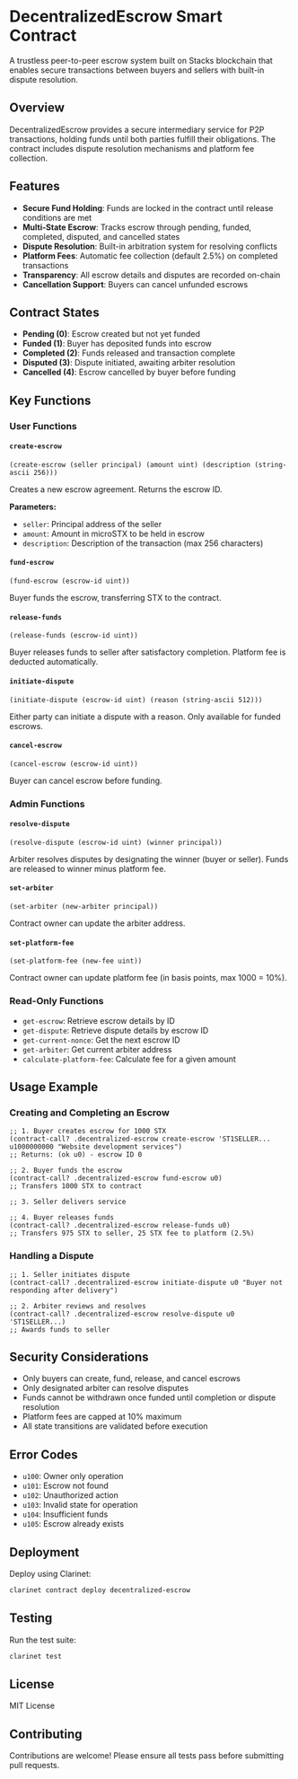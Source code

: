 # DecentralizedEscrow Smart Contract

A trustless peer-to-peer escrow system built on Stacks blockchain that enables secure transactions between buyers and sellers with built-in dispute resolution.

## Overview

DecentralizedEscrow provides a secure intermediary service for P2P transactions, holding funds until both parties fulfill their obligations. The contract includes dispute resolution mechanisms and platform fee collection.

## Features

- **Secure Fund Holding**: Funds are locked in the contract until release conditions are met
- **Multi-State Escrow**: Tracks escrow through pending, funded, completed, disputed, and cancelled states
- **Dispute Resolution**: Built-in arbitration system for resolving conflicts
- **Platform Fees**: Automatic fee collection (default 2.5%) on completed transactions
- **Transparency**: All escrow details and disputes are recorded on-chain
- **Cancellation Support**: Buyers can cancel unfunded escrows

## Contract States

- **Pending (0)**: Escrow created but not yet funded
- **Funded (1)**: Buyer has deposited funds into escrow
- **Completed (2)**: Funds released and transaction complete
- **Disputed (3)**: Dispute initiated, awaiting arbiter resolution
- **Cancelled (4)**: Escrow cancelled by buyer before funding

## Key Functions

### User Functions

#### `create-escrow`
```clarity
(create-escrow (seller principal) (amount uint) (description (string-ascii 256)))
```
Creates a new escrow agreement. Returns the escrow ID.

**Parameters:**
- `seller`: Principal address of the seller
- `amount`: Amount in microSTX to be held in escrow
- `description`: Description of the transaction (max 256 characters)

#### `fund-escrow`
```clarity
(fund-escrow (escrow-id uint))
```
Buyer funds the escrow, transferring STX to the contract.

#### `release-funds`
```clarity
(release-funds (escrow-id uint))
```
Buyer releases funds to seller after satisfactory completion. Platform fee is deducted automatically.

#### `initiate-dispute`
```clarity
(initiate-dispute (escrow-id uint) (reason (string-ascii 512)))
```
Either party can initiate a dispute with a reason. Only available for funded escrows.

#### `cancel-escrow`
```clarity
(cancel-escrow (escrow-id uint))
```
Buyer can cancel escrow before funding.

### Admin Functions

#### `resolve-dispute`
```clarity
(resolve-dispute (escrow-id uint) (winner principal))
```
Arbiter resolves disputes by designating the winner (buyer or seller). Funds are released to winner minus platform fee.

#### `set-arbiter`
```clarity
(set-arbiter (new-arbiter principal))
```
Contract owner can update the arbiter address.

#### `set-platform-fee`
```clarity
(set-platform-fee (new-fee uint))
```
Contract owner can update platform fee (in basis points, max 1000 = 10%).

### Read-Only Functions

- `get-escrow`: Retrieve escrow details by ID
- `get-dispute`: Retrieve dispute details by escrow ID
- `get-current-nonce`: Get the next escrow ID
- `get-arbiter`: Get current arbiter address
- `calculate-platform-fee`: Calculate fee for a given amount

## Usage Example

### Creating and Completing an Escrow

```clarity
;; 1. Buyer creates escrow for 1000 STX
(contract-call? .decentralized-escrow create-escrow 'ST1SELLER... u1000000000 "Website development services")
;; Returns: (ok u0) - escrow ID 0

;; 2. Buyer funds the escrow
(contract-call? .decentralized-escrow fund-escrow u0)
;; Transfers 1000 STX to contract

;; 3. Seller delivers service

;; 4. Buyer releases funds
(contract-call? .decentralized-escrow release-funds u0)
;; Transfers 975 STX to seller, 25 STX fee to platform (2.5%)
```

### Handling a Dispute

```clarity
;; 1. Seller initiates dispute
(contract-call? .decentralized-escrow initiate-dispute u0 "Buyer not responding after delivery")

;; 2. Arbiter reviews and resolves
(contract-call? .decentralized-escrow resolve-dispute u0 'ST1SELLER...)
;; Awards funds to seller
```

## Security Considerations

- Only buyers can create, fund, release, and cancel escrows
- Only designated arbiter can resolve disputes
- Funds cannot be withdrawn once funded until completion or dispute resolution
- Platform fees are capped at 10% maximum
- All state transitions are validated before execution

## Error Codes

- `u100`: Owner only operation
- `u101`: Escrow not found
- `u102`: Unauthorized action
- `u103`: Invalid state for operation
- `u104`: Insufficient funds
- `u105`: Escrow already exists

## Deployment

Deploy using Clarinet:

```bash
clarinet contract deploy decentralized-escrow
```

## Testing

Run the test suite:

```bash
clarinet test
```

## License

MIT License

## Contributing

Contributions are welcome! Please ensure all tests pass before submitting pull requests.
